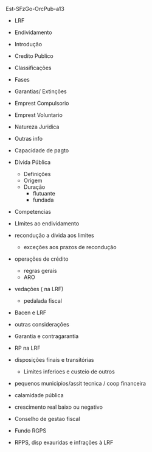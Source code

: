 Est-SFzGo-OrcPub-a13

- LRF

- Endividamento
- Introdução
- Credito Publico
- Classificações
- Fases 
- Garantias/ Extinções
- Emprest Compulsorio
- Emprest Voluntario
- Natureza Juridica
- Outras info

- Capacidade de pagto
- Dívida Pública
	- Definições
	- Origem
	- Duração
		- flutuante
		- fundada
	
- Competencias
- LImites ao endividamento
- recondução a dívida aos limites
	- exceções aos prazos de recondução

- operações de crédito
	- regras gerais
	- ARO

- vedações ( na LRF)
	- pedalada fiscal

- Bacen e LRF
- outras considerações

- Garantia e contragarantia

- RP na LRF

- disposições finais e transitórias
	- Limites inferioes e custeio de outros 

- pequenos municipios/assit tecnica / coop financeira

- calamidade pública
- crescimento real baixo ou negativo

- Conselho de gestao fiscal

- Fundo RGPS

- RPPS, disp exauridas e infrações à LRF





		
